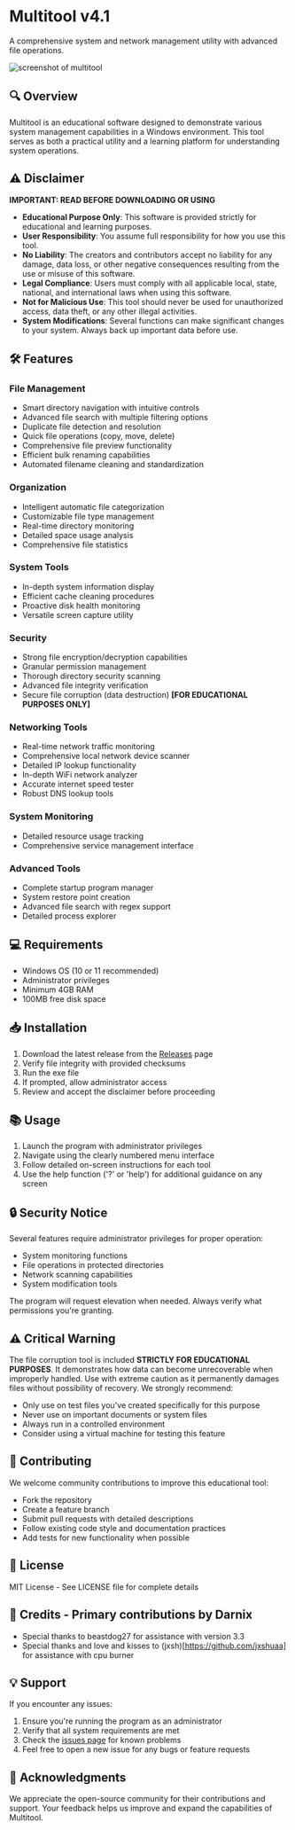# Multitool v4.1

A comprehensive system and network management utility with advanced file operations.

![screenshot of multitool](https://github.com/Darnix-a/Multitool/blob/main/Multitool%20v3.4.1.png)

## 🔍 Overview

Multitool is an educational software designed to demonstrate various system management capabilities in a Windows environment. This tool serves as both a practical utility and a learning platform for understanding system operations.

## ⚠️ Disclaimer

**IMPORTANT: READ BEFORE DOWNLOADING OR USING**

- **Educational Purpose Only**: This software is provided strictly for educational and learning purposes.
- **User Responsibility**: You assume full responsibility for how you use this tool.
- **No Liability**: The creators and contributors accept no liability for any damage, data loss, or other negative consequences resulting from the use or misuse of this software.
- **Legal Compliance**: Users must comply with all applicable local, state, national, and international laws when using this software.
- **Not for Malicious Use**: This tool should never be used for unauthorized access, data theft, or any other illegal activities.
- **System Modifications**: Several functions can make significant changes to your system. Always back up important data before use.

## 🛠️ Features

### File Management
- Smart directory navigation with intuitive controls
- Advanced file search with multiple filtering options
- Duplicate file detection and resolution
- Quick file operations (copy, move, delete)
- Comprehensive file preview functionality
- Efficient bulk renaming capabilities
- Automated filename cleaning and standardization

### Organization
- Intelligent automatic file categorization
- Customizable file type management
- Real-time directory monitoring
- Detailed space usage analysis
- Comprehensive file statistics

### System Tools
- In-depth system information display
- Efficient cache cleaning procedures
- Proactive disk health monitoring
- Versatile screen capture utility

### Security
- Strong file encryption/decryption capabilities
- Granular permission management
- Thorough directory security scanning
- Advanced file integrity verification
- Secure file corruption (data destruction) **[FOR EDUCATIONAL PURPOSES ONLY]**

### Networking Tools
- Real-time network traffic monitoring
- Comprehensive local network device scanner
- Detailed IP lookup functionality
- In-depth WiFi network analyzer
- Accurate internet speed tester
- Robust DNS lookup tools

### System Monitoring
- Detailed resource usage tracking 
- Comprehensive service management interface

### Advanced Tools
- Complete startup program manager
- System restore point creation
- Advanced file search with regex support
- Detailed process explorer

## 💻 Requirements
- Windows OS (10 or 11 recommended)
- Administrator privileges
- Minimum 4GB RAM
- 100MB free disk space

## 📥 Installation 

1. Download the latest release from the [Releases](https://github.com/Darnix-a/Multitool/releases) page
2. Verify file integrity with provided checksums
3. Run the exe file
4. If prompted, allow administrator access 
5. Review and accept the disclaimer before proceeding

## 📚 Usage

1. Launch the program with administrator privileges
2. Navigate using the clearly numbered menu interface
3. Follow detailed on-screen instructions for each tool
4. Use the help function ('?' or 'help') for additional guidance on any screen

## 🔒 Security Notice

Several features require administrator privileges for proper operation:
- System monitoring functions
- File operations in protected directories
- Network scanning capabilities
- System modification tools

The program will request elevation when needed. Always verify what permissions you're granting.

## ⚠️ Critical Warning

The file corruption tool is included **STRICTLY FOR EDUCATIONAL PURPOSES**. It demonstrates how data can become unrecoverable when improperly handled. Use with extreme caution as it permanently damages files without possibility of recovery. We strongly recommend:

- Only use on test files you've created specifically for this purpose
- Never use on important documents or system files
- Always run in a controlled environment
- Consider using a virtual machine for testing this feature

## 🤝 Contributing

We welcome community contributions to improve this educational tool:
- Fork the repository
- Create a feature branch
- Submit pull requests with detailed descriptions
- Follow existing code style and documentation practices
- Add tests for new functionality when possible

## 📄 License

MIT License - See LICENSE file for complete details

## 👏 Credits - Primary contributions by Darnix
- Special thanks to beastdog27 for assistance with version 3.3
- Special thanks and love and kisses to (jxsh)[https://github.com/jxshuaa] for assistance with cpu burner

## 💡 Support

If you encounter any issues:
1. Ensure you're running the program as an administrator
2. Verify that all system requirements are met
3. Check the [issues page](https://github.com/darnix-a/Multitool/issues) for known problems
4. Feel free to open a new issue for any bugs or feature requests

## 🌟 Acknowledgments

We appreciate the open-source community for their contributions and support. Your feedback helps us improve and expand the capabilities of Multitool.
